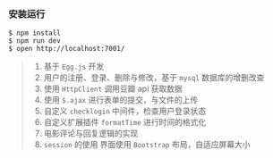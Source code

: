 ### 安装运行
```shell
$ npm install
$ npm run dev
$ open http://localhost:7001/
```

>1. 基于 `Egg.js` 开发
>2. 用户的注册、登录、删除与修改，基于 `mysql` 数据库的增删改查
>3. 使用 `HttpClient` 调用豆瓣 api 获取数据 
>4. 使用 `$.ajax` 进行表单的提交，与文件的上传
>5. 自定义 `checklogin` 中间件，检查用户登录状态
>6. 自定义扩展插件 `formatTime` 进行时间的格式化
>7. 电影评论与回复逻辑的实现
>8. `session` 的使用
> 界面使用 `Bootstrap` 布局，自适应屏幕大小

